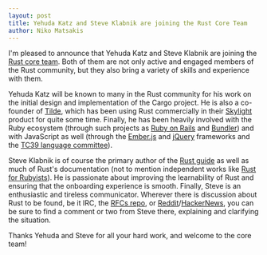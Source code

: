 ```yaml
---
layout: post
title: Yehuda Katz and Steve Klabnik are joining the Rust Core Team
author: Niko Matsakis
---
```


I'm pleased to announce that Yehuda Katz and Steve Klabnik are joining
the [Rust core team]. Both of them are not only active and engaged
members of the Rust community, but they also bring a variety of skills
and experience with them.

Yehuda Katz will be known to many in the Rust community for his work
on the initial design and implementation of the Cargo project. He is
also a co-founder of [Tilde], which has been using Rust commercially
in their [Skylight] product for quite some time. Finally, he has been
heavily involved with the Ruby ecosystem (through such projects as
[Ruby on Rails] and [Bundler]) and with JavaScript as well (through
the [Ember.js] and [jQuery] frameworks and the
[TC39 language committee]).

Steve Klabnik is of course the primary author of the [Rust guide] as
well as much of Rust's documentation (not to mention independent works
like [Rust for Rubyists]). He is passionate about improving the
learnability of Rust and ensuring that the onboarding experience is
smooth. Finally, Steve is an enthusiastic and tireless
communicator. Wherever there is discussion about Rust to be found, be
it IRC, the [RFCs repo], or [Reddit]/[HackerNews], you can be sure to
find a comment or two from Steve there, explaining and clarifying the
situation.

Thanks Yehuda and Steve for all your hard work, and welcome to the core team!

[Rust core team]: https://github.com/rust-lang/rust/wiki/Note-core-team
[Ember.js]: http://emberjs.com/team/
[Skylight]: https://www.skylight.io/
[Tilde]: http://www.tilde.io/
[Rust guide]: http://doc.rust-lang.org/guide.html
[Rust for Rubyists]: http://www.rustforrubyists.com/
[Reddit]: http://www.reddit.com/r/rust
[HackerNews]: https://news.ycombinator.com/
[RFCs repo]: https://github.com/rust-lang/rfcs/
[Ruby on Rails]: http://rubyonrails.org/
[jQuery]: http://jquery.com/
[Bundler]: http://bundler.io/
[TC39 language committee]: http://www.ecma-international.org/memento/TC39.htm
